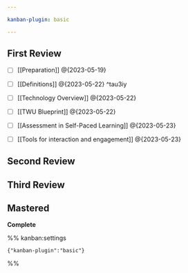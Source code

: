 ```yaml
---

kanban-plugin: basic

---
```


## First Review

- [ ] [[Preparation]] @{2023-05-19}
- [ ] [[Definitions]] @{2023-05-22} ^tau3iy
- [ ] [[Technology Overview]] @{2023-05-22}
- [ ] [[TWU Blueprint]] @{2023-05-22}
- [ ] [[Assessment in Self-Paced Learning]] @{2023-05-23}
- [ ] [[Tools for interaction and engagement]] @{2023-05-23}


## Second Review



## Third Review



## Mastered

**Complete**




%% kanban:settings
```
{"kanban-plugin":"basic"}
```
%%